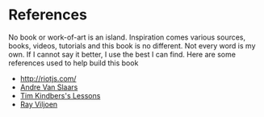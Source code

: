 # References

No book or work-of-art is an island.  Inspiration comes various sources, books, videos, tutorials and this book is no different.  Not every word is my own.  If I cannot say it better, I use the best I can find.  Here are some references used to help build this book

- http://riotjs.com/
- [Andre Van Slaars](https://www.youtube.com/playlist?list=PLeSQRYsLv56LsZlgGx6whDcQ4xTDHlTpV)
- [Tim Kindbers's Lessons](https://egghead.io/playlists/learning-riotjs)
- [Ray Viljoen](https://www.udemy.com/master-riot)